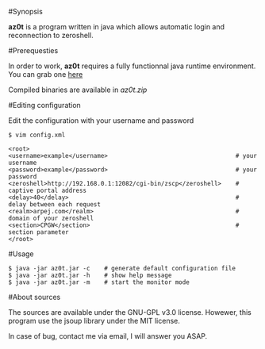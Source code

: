 #Synopsis

**az0t** is a program written in java which allows automatic login and reconnection to zeroshell.

#Prerequesties

In order to work, **az0t** requires a fully functionnal java runtime environment.
You can grab one [here](https://www.java.com/)

Compiled binaries are available in *az0t.zip*

#Editing configuration

Edit the configuration with your username and password

```shell
$ vim config.xml

<root>
<username>example</username>                                    # your username
<password>example</password>                                    # your password
<zeroshell>http://192.168.0.1:12082/cgi-bin/zscp</zeroshell>    # captive portal address
<delay>40</delay>                                               # delay between each request
<realm>arpej.com</realm>                                        # domain of your zeroshell
<section>CPGW</section>                                         # section parameter
</root>
```

#Usage


```shell
$ java -jar az0t.jar -c    # generate default configuration file
$ java -jar az0t.jar -h    # show help message
$ java -jar az0t.jar -m    # start the monitor mode

```


#About sources

The sources are available under the GNU-GPL v3.0 license. 
Howewer, this program use the jsoup library under the MIT license.

In case of bug, contact me via email, I will answer you ASAP.